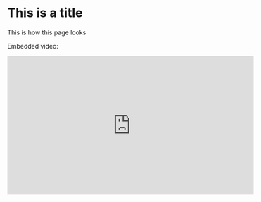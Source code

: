 # This is a title


This is how this page looks

Embedded video:

<iframe width="560" height="315" src="https://www.youtube.com/embed/QP5wfBSKQbs" title="YouTube video player" frameborder="0" allow="accelerometer; autoplay; clipboard-write; encrypted-media; gyroscope; picture-in-picture" allowfullscreen></iframe>

